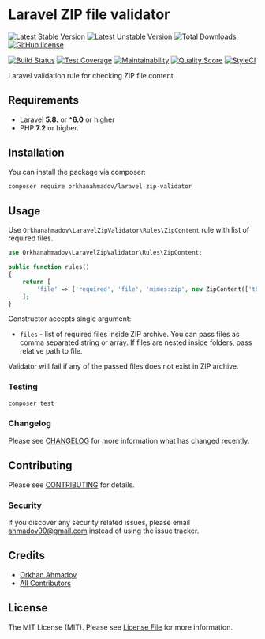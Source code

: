 # Laravel ZIP file validator

[![Latest Stable Version](https://poser.pugx.org/orkhanahmadov/laravel-zip-validator/v/stable)](https://packagist.org/packages/orkhanahmadov/laravel-zip-validator)
[![Latest Unstable Version](https://poser.pugx.org/orkhanahmadov/laravel-zip-validator/v/unstable)](https://packagist.org/packages/orkhanahmadov/laravel-zip-validator)
[![Total Downloads](https://img.shields.io/packagist/dt/orkhanahmadov/laravel-zip-validator)](https://packagist.org/packages/orkhanahmadov/laravel-zip-validator)
[![GitHub license](https://img.shields.io/github/license/orkhanahmadov/laravel-zip-validator.svg)](https://github.com/orkhanahmadov/laravel-zip-validator/blob/master/LICENSE.md)

[![Build Status](https://travis-ci.org/orkhanahmadov/laravel-zip-validator.svg?branch=master)](https://travis-ci.org/orkhanahmadov/laravel-zip-validator)
[![Test Coverage](https://api.codeclimate.com/v1/badges/588a51182465fa590e49/test_coverage)](https://codeclimate.com/github/orkhanahmadov/laravel-zip-validator/test_coverage)
[![Maintainability](https://api.codeclimate.com/v1/badges/588a51182465fa590e49/maintainability)](https://codeclimate.com/github/orkhanahmadov/laravel-zip-validator/maintainability)
[![Quality Score](https://img.shields.io/scrutinizer/g/orkhanahmadov/laravel-zip-validator.svg)](https://scrutinizer-ci.com/g/orkhanahmadov/laravel-zip-validator)
[![StyleCI](https://github.styleci.io/repos/232924943/shield?branch=master)](https://github.styleci.io/repos/232924943)

Laravel validation rule for checking ZIP file content.

## Requirements

- Laravel **5.8.** or **^6.0** or higher
- PHP **7.2** or higher.

## Installation

You can install the package via composer:

```bash
composer require orkhanahmadov/laravel-zip-validator
```

## Usage

Use `Orkhanahmadov\LaravelZipValidator\Rules\ZipContent` rule with list of required files.

``` php
use Orkhanahmadov\LaravelZipValidator\Rules\ZipContent;

public function rules()
{
    return [
        'file' => ['required', 'file', 'mimes:zip', new ZipContent(['thumb.jpg', 'assets/logo.png'])],
    ];
}
```

Constructor accepts single argument:
* `files` - list of required files inside ZIP archive.
You can pass files as comma separated string or array.
If files are nested inside folders, pass relative path to file.

Validator will fail if any of the passed files does not exist in ZIP archive.

### Testing

``` bash
composer test
```

### Changelog

Please see [CHANGELOG](CHANGELOG.md) for more information what has changed recently.

## Contributing

Please see [CONTRIBUTING](CONTRIBUTING.md) for details.

### Security

If you discover any security related issues, please email ahmadov90@gmail.com instead of using the issue tracker.

## Credits

- [Orkhan Ahmadov](https://github.com/orkhanahmadov)
- [All Contributors](../../contributors)

## License

The MIT License (MIT). Please see [License File](LICENSE.md) for more information.
